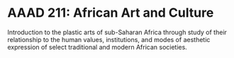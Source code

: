 # AAAD 211: African Art and Culture

Introduction to the plastic arts of sub-Saharan Africa through study of their relationship to the human values, institutions, and modes of aesthetic expression of select traditional and modern African societies.